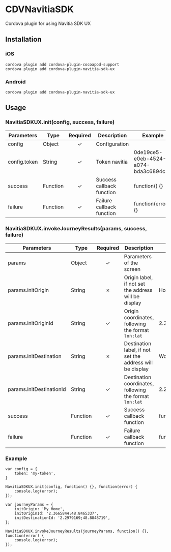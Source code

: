 # CDVNavitiaSDK

Cordova plugin for using Navitia SDK UX

## Installation

### iOS

    cordova plugin add cordova-plugin-cocoapod-support
    cordova plugin add cordova-plugin-navitia-sdk-ux

### Android

    cordova plugin add cordova-plugin-navitia-sdk-ux

## Usage

### NavitiaSDKUX.init(config, success, failure)

| Parameters | Type | Required | Description | Example |
| --- | --- |:---:| --- | --- |
| config | Object | ✓ | Configuration | |
| config.token | String | ✓ | Token navitia | 0de19ce5-e0eb-4524-a074-bda3c6894c19 |
| success | Function | ✓ | Success callback function | function() {} |
| failure | Function | ✓ | Failure callback function | function(error) {} |

### NavitiaSDKUX.invokeJourneyResults(params, success, failure)

| Parameters | Type | Required | Description | Example |
| --- | --- |:---:| --- | --- |
| params | Object | ✓ | Parameters of the screen | |
| params.initOrigin | String | ✗ | Origin label, if not set the address will be display | Home |
| params.initOriginId | String | ✓ | Origin coordinates, following the format `lon;lat` | 2.3665844;48.8465337 |
| params.initDestination | String | ✗ | Destination label, if not set the address will be display | Work |
| params.initDestinationId | String | ✓ | Destination coordinates, following the format `lon;lat` | 2.2979169;48.8848719 |
| success | Function | ✓ | Success callback function | function() {} |
| failure | Function | ✓ | Failure callback function | function(error) {} |

### Example

    var config = {
        token: 'my-token',
    }

    NavitiaSDKUX.init(config, function() {}, function(error) {
        console.log(error);
    });

    var journeyParams = {
        initOrigin: 'My Home',
        initOriginId: '2.3665844;48.8465337',
        initDestinationId: '2.2979169;48.8848719',
    };

    NavitiaSDKUX.invokeJourneyResults(journeyParams, function() {}, function(error) {
        console.log(error);
    });
